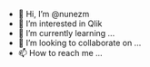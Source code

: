 - 👋 Hi, I’m @nunezm
- 👀 I’m interested in Qlik
- 🌱 I’m currently learning ...
- 💞️ I’m looking to collaborate on ...
- 📫 How to reach me ...

<!---
nunezm/nunezm is a ✨ special ✨ repository because its `README.md` (this file) appears on your GitHub profile.
You can click the Preview link to take a look at your changes.
--->
